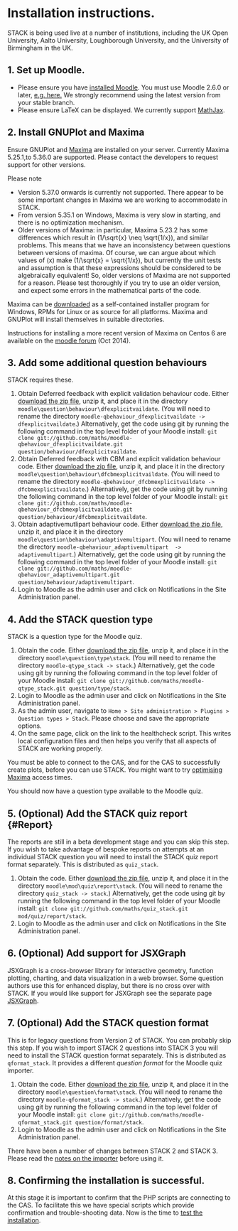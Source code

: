 # Installation instructions.

STACK is being used live at a number of institutions, including the UK Open University, Aalto University, Loughborough University, and the University of Birmingham in the UK.  

## 1. Set up Moodle.

* Please ensure you have [installed Moodle](http://docs.moodle.org/25/en/Main_page).  You must use Moodle 2.6.0 or later, [e.g. here.](https://github.com/moodle/moodle)  We strongly recommend using the latest version from your stable branch.
* Please ensure LaTeX can be displayed.  We currently support [MathJax](Mathjax.md).

## 2. Install GNUPlot and Maxima

Ensure GNUPlot and [Maxima](http://maxima.sourceforge.net) are installed on your server.  Currently Maxima 5.25.1,to 5.36.0 are supported.  Please contact the developers to request support for other versions.  

Please note 

* Version 5.37.0 onwards is currently not supported.  There appear to be some important changes in Maxima we are working to accommodate in STACK.
* From version 5.35.1 on Windows, Maxima is very slow in starting, and there is no optimization mechanism.
* Older versions of Maxima:  in particular, Maxima 5.23.2 has some differences which result in \(1/\sqrt{x} \neq \sqrt{1/x}\), and similar problems.  This means that we have an inconsistency between questions between versions of maxima.   Of course, we can argue about which values of \(x\) make \(1/\sqrt{x} = \sqrt{1/x}\), but currently the unit tests and assumption is that these expressions should be considered to be algebraically equivalent!   So, older versions of Maxima are not supported for a reason.  Please test thoroughly if you try to use an older version, and expect some errors in the mathematical parts of the code.

Maxima can be [downloaded](http://maxima.sourceforge.net/download.html) as a self-contained installer program for Windows, RPMs for Linux or as source for all platforms.  Maxima and GNUPlot will install themselves in suitable directories.  

Instructions for installing a more recent version of Maxima on Centos 6 are available on the [moodle forum](https://moodle.org/mod/forum/discuss.php?d=270956)  (Oct 2014).

## 3. Add some additional question behaviours

STACK requires these.

1. Obtain Deferred feedback with explicit validation behaviour code. Either [download the zip file](https://github.com/maths/moodle-qbehaviour_dfexplicitvaildate/zipball/master), unzip it, and place it in the directory `moodle\question\behaviour\dfexplicitvaildate`. (You will need to rename the directory `moodle-qbehaviour_dfexplicitvaildate -> dfexplicitvaildate`.) Alternatively, get the code using git by running the following command in the top level folder of your Moodle install: `git clone git://github.com/maths/moodle-qbehaviour_dfexplicitvaildate.git question/behaviour/dfexplicitvaildate`.
2. Obtain Deferred feedback with CBM and explicit validation behaviour code. Either [download the zip file](https://github.com/maths/moodle-qbehaviour_dfcbmexplicitvaildate/zipball/master), unzip it, and place it in the directory `moodle\question\behaviour\dfcbmexplicitvaildate`. (You will need to rename the directory `moodle-qbehaviour_dfcbmexplicitvaildate -> dfcbmexplicitvaildate`.) Alternatively, get the code using git by running the following command in the top level folder of your Moodle install: `git clone git://github.com/maths/moodle-qbehaviour_dfcbmexplicitvaildate.git question/behaviour/dfcbmexplicitvaildate`.
2. Obtain adaptivemutlipart behaviour code. Either [download the zip file](https://github.com/maths/moodle-qbehaviour_adaptivemultipart/zipball/master), unzip it, and place it in the directory `moodle\question\behaviour\adaptivemultipart`. (You will need to rename the directory `moodle-qbehaviour_adaptivemultipart  -> adaptivemultipart`.) Alternatively, get the code using git by running the following command in the top level folder of your Moodle install: `git clone git://github.com/maths/moodle-qbehaviour_adaptivemultipart.git question/behaviour/adaptivemultipart`.
3. Login to Moodle as the admin user and click on Notifications in the Site Administration panel.

## 4. Add the STACK question type

STACK is a question type for the Moodle quiz.

1. Obtain the code. Either [download the zip file](https://github.com/maths/moodle-qtype_stack/zipball/master), unzip it, and place it in the directory `moodle\question\type\stack`. (You will need to rename the directory `moodle-qtype_stack -> stack`.) Alternatively, get the code using git by running the following command in the top level folder of your Moodle install: `git clone git://github.com/maths/moodle-qtype_stack.git question/type/stack`.
2. Login to Moodle as the admin user and click on Notifications in the Site Administration panel.
3. As the admin user, navigate to `Home > Site administration > Plugins > Question types > Stack`.  Please choose and save the appropriate options.
4. On the same page, click on the link to the healthcheck script.  This writes local configuration files and then helps you verify that all aspects of STACK are working properly.

You must be able to connect to the CAS, and for the CAS to successfully create plots, before you can use STACK. You might want to try [optimising Maxima](../CAS/Optimising_Maxima.md) access times.

You should now have a question type available to the Moodle quiz.

## 5. (Optional) Add the STACK quiz report {#Report}

The reports are still in a beta development stage and you can skip this step.   If you wish to take advantage of bespoke reports on attempts at an individual STACK question you will need to install the STACK quiz report format separately.  This is distributed as `quiz_stack`.  

1. Obtain the code. Either [download the zip file](https://github.com/maths/quiz_stack/zipball/master), unzip it, and place it in the directory `moodle\mod\quiz\report\stack`. (You will need to rename the directory `quiz_stack -> stack`.) Alternatively, get the code using git by running the following command in the top level folder of your Moodle install: `git clone git://github.com/maths/quiz_stack.git mod/quiz/report/stack`.
2. Login to Moodle as the admin user and click on Notifications in the Site Administration panel.

## 6. (Optional) Add support for JSXGraph

JSXGraph is a cross-browser library for interactive geometry, function plotting, charting, and data visualization in a web browser.  Some question authors use this for enhanced display, but there is no cross over with STACK.  If you would like support for JSXGraph see the separate page [JSXGraph](JSXGraph.md).

## 7. (Optional) Add the STACK question format

This is for legacy questions from Version 2 of STACK.  You can probably skip this step. If you wish to import STACK 2 questions into STACK 3 you will need to install the STACK question format separately.  This is distributed as `qformat_stack`.  It provides a different _question format_ for the Moodle quiz importer.

1. Obtain the code. Either [download the zip file](https://github.com/maths/moodle-qformat_stack/zipball/master), unzip it, and place it in the directory `moodle\question\format\stack`. (You will need to rename the directory `moodle-qformat_stack -> stack`.) Alternatively, get the code using git by running the following command in the top level folder of your Moodle install: `git clone git://github.com/maths/moodle-qformat_stack.git question/format/stack`.
2. Login to Moodle as the admin user and click on Notifications in the Site Administration panel.

There have been a number of changes between STACK 2 and STACK 3.  Please read the [notes on the importer](../Authoring/ImportExport.md) before using it.

## 8. Confirming the installation is successful.

At this stage it is important to confirm that the PHP scripts are connecting to the CAS.  To facilitate this we have special scripts which provide confirmation and trouble-shooting data.
Now is the time to [test the installation](testing_installation.md).

